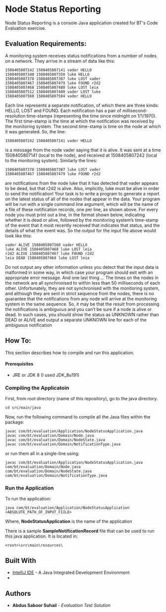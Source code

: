 # Node Status Reporting

Node Status Reporting is a console Java application created for BT's Code Evaluation exercise. 

## Evaluation Requirements:
A monitoring system receives status notifications from a number of nodes on a network. They arrive in
a stream of data like this:
```
1508405807242 1508405807141 vader HELLO
1508405807340 1508405807350 luke HELLO
1508405807378 1508405807387 luke LOST vader
1508405807467 1508405807479 luke FOUND r2d2
1508405807468 1508405807480 luke LOST leia
1508405807512 1508405807400 vader LOST luke
1508405807560 1508405807504 vader HELLO
```
Each line represents a separate notification, of which there are three kinds: HELLO, LOST and
FOUND. Each notification has a pair of millisecond-resolution time-stamps (representing the time
since midnight on 1/1/1970). The first time-stamp is the time at which the notification was received by
the monitoring system. The second time-stamp is time on the node at which it was generated. So, the
line:
```
1508405807242 1508405807141 vader HELLO
```
is a message from the node vader saying that it is alive. It was sent at a time 1508405807141 (local
to the node), and received at 1508405807242 (local to the monitoring system). Similarly the lines:
```
1508405807378 1508405807387 luke LOST vader
1508405807467 1508405807479 luke FOUND r2d2
```
are notifications from the node luke that it has detected that vader appears to be dead, but
that r2d2 is alive. Also, implicitly, luke must be alive in order to send the notification!
Your task is to write a program to generate a report on the latest status of all of the nodes that appear
in the data. Your program will be run with a single command line argument, which will be the name of
a file of these notification records, one per line, as shown above.
For every node you must print out a line, in the format shown below, indicating whether it is dead or
alive, followed by the monitoring system’s time-stamp of the event that it most recently received that
indicates that status, and the details of what the event was. So the output for the input file above
would look like this:
```
vader ALIVE 1508405807560 vader HELLO
luke ALIVE 1508405807468 luke LOST leia
r2d2 ALIVE 1508405807467 luke FOUND r2d2
leia DEAD 1508405807468 luke LOST leia
```
Do not output any other information unless you detect that the input data is malformed in some way,
in which case your program should exit with an appropriate error message.
And one last thing …
The times on the nodes in the network are all synchronised to within less than 50 milliseconds of each
other. Unfortunately, they are not synchronised with the monitoring system, and although they are
sent in strict sequence from the nodes, there is no guarantee that the notifications from any node will
arrive at the monitoring system in the same sequence. So, it may be that the result from processing
the notifications is ambiguous and you can’t be sure if a node is alive or dead. In such cases, you
should show the status as UNKNOWN rather than DEAD or ALIVE and output a separate UNKNOWN
line for each of the ambiguous notification

## How To:
This section describes how to compile and run this application.

#### Prerequisites
 - JRE or JDK 8 (I used JDK_8u191)

### Compiling the Applicatoin

First, from root directory (name of this repository), go to the java directory.
``` ssh
cd src/main/java
```

Now, run the following command to compile all the Java files within the package:

```ssh
javac com/bt/evaluation/Application/NodeStatusApplication.java 
javac com/bt/evaluation/Domain/Node.java 
javac com/bt/evaluation/Domain/NodeState.java 
javac com/bt/evaluation/Domain/NotificationType.java
```

or run them all in a single-line using:

```ssh
javac com/bt/evaluation/Application/NodeStatusApplication.java com/bt/evaluation/Domain/Node.java com/bt/evaluation/Domain/NodeState.java com/bt/evaluation/Domain/NotificationType.java
```

### Run the Application

To run the application:

``` ssh
java com/bt/evaluation/Application/NodeStatusApplication <ABSOLUTE_PATH_OF_INPUT_FIILE>
```
Where,
__NodeStatusApplication__ is the name of the application

There is a sample __SampleNotificationRecord__ file that can be used to run this java application. It is located in:

```
<root>\src\main\resources\
```
## Built With

* [IntelliJ IDE](https://www.jetbrains.com/idea) - A Java Integrated Development Environment
* 
## Authors

* **Abdus Saboor Suhail** - *Evaluation Test Solution*
